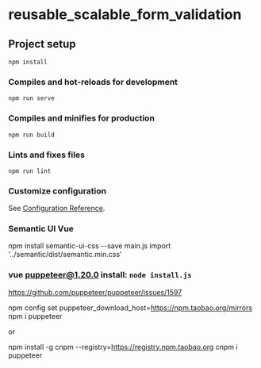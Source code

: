 # reusable_scalable_form_validation

## Project setup
```
npm install
```

### Compiles and hot-reloads for development
```
npm run serve
```

### Compiles and minifies for production
```
npm run build
```

### Lints and fixes files
```
npm run lint
```

### Customize configuration
See [Configuration Reference](https://cli.vuejs.org/config/).

### Semantic UI Vue
npm install semantic-ui-css --save
main.js 
import '../semantic/dist/semantic.min.css'

### vue puppeteer@1.20.0 install: `node install.js`
https://github.com/puppeteer/puppeteer/issues/1597

npm config set puppeteer_download_host=https://npm.taobao.org/mirrors
npm i puppeteer

or

npm install -g cnpm --registry=https://registry.npm.taobao.org
cnpm i puppeteer
